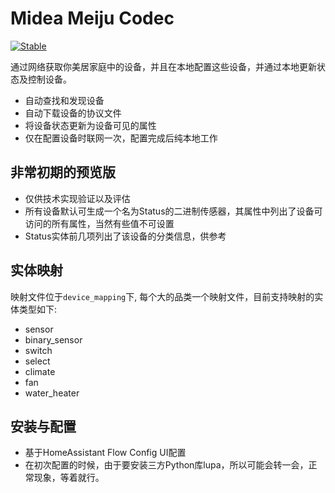 # Midea Meiju Codec
 
 [![Stable](https://img.shields.io/github/v/release/georgezhao2010/midea-meiju-codec)](https://github.com/georgezhao2010/midea-meiju-codec/releases/latest)

通过网络获取你美居家庭中的设备，并且在本地配置这些设备，并通过本地更新状态及控制设备。

- 自动查找和发现设备
- 自动下载设备的协议文件
- 将设备状态更新为设备可见的属性
- 仅在配置设备时联网一次，配置完成后纯本地工作

## 非常初期的预览版
- 仅供技术实现验证以及评估
- 所有设备默认可生成一个名为Status的二进制传感器，其属性中列出了设备可访问的所有属性，当然有些值不可设置
- Status实体前几项列出了该设备的分类信息，供参考

## 实体映射
映射文件位于`device_mapping`下, 每个大的品类一个映射文件，目前支持映射的实体类型如下:
- sensor
- binary_sensor
- switch
- select
- climate
- fan
- water_heater

## 安装与配置
- 基于HomeAssistant Flow Config UI配置
- 在初次配置的时候，由于要安装三方Python库lupa，所以可能会转一会，正常现象，等着就行。
